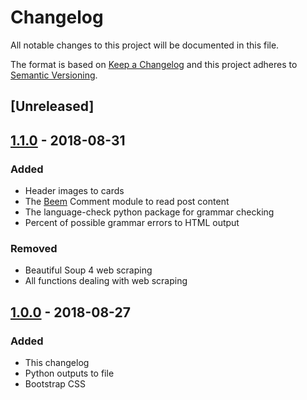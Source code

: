 # Changelog
All notable changes to this project will be documented in this file.

The format is based on [Keep a Changelog](http://keepachangelog.com/en/1.0.0/)
and this project adheres to [Semantic Versioning](http://semver.org/spec/v2.0.0.html).

## [Unreleased]

## [1.1.0](https://gitlab.com/jrswab/curator-helper/commit/88b564eb13c6cf82dc52ef19243ac4dcb18c7bcc) - 2018-08-31
### Added
- Header images to cards
- The [Beem](https://github.com/holgern/beem/tree/master/beem) Comment module to read post content
- The language-check python package for grammar checking
- Percent of possible grammar errors to HTML output

### Removed
- Beautiful Soup 4 web scraping
- All functions dealing with web scraping

## [1.0.0](https://gitlab.com/jrswab/curator-helper/commit/6395f15beb6098a35f80f05a05f930522294ed5c) - 2018-08-27
### Added
- This changelog
- Python outputs to file
- Bootstrap CSS

